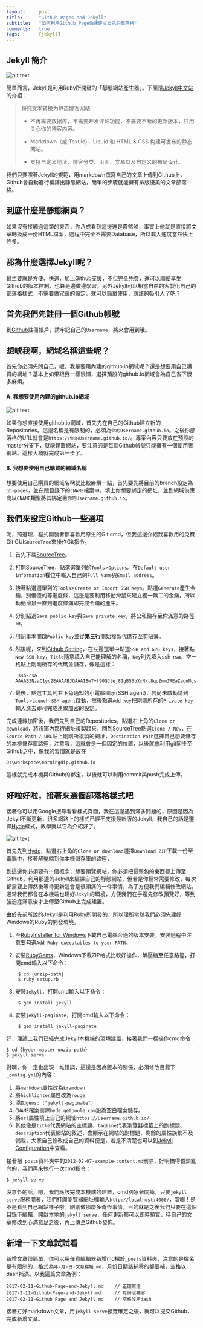 ```yaml
---
layout: 	post
title: 		"Github Pages and Jekyll"
subtitle: 	"如何利用Github Page快速建立自己的部落格"
comments: 	true
tags:		[jekyll]
---
```


## Jekyll 簡介

![alt text](http://jekyllrb.com/img/octojekyll.png)

簡單而言，Jekyll是利用Ruby所開發的「靜態網站產生器」。下面是[Jekyll中文站](http://jekyllcn.com)的介紹：

> 将纯文本转换为静态博客网站
> 
> * 不再需要数据库，不需要开发评论功能，不需要不断的更新版本，只用关心你的博客内容。
> 
> * Markdown（或 Textile）、Liquid 和 HTML & CSS 构建可发布的静态网站。
> 
> * 支持自定义地址、博客分类、页面、文章以及自定义的布局设计。

我們只要照著Jekyll的規範，用markdown撰寫自己的文章上傳到Github上，Github會自動進行編譯出靜態網站，簡單的步驟就能擁有排版優美的文章部落格。

## 到底什麼是靜態網頁？

如果沒有接觸過這類的東西，你八成看到這邊還是霧煞煞，事實上他就是直接將文章轉換成一份HTML檔案，過程中完全不需要Database，所以載入速度當然快上許多。

## 那為什麼選擇Jekyll呢？

最主要就是方便、快速，加上Github支援，不但完全免費，還可以順便享受Github的版本控制，也算是邊做邊學習。另外Jekyll可以相當自由的客製化自己的部落格樣式，不需要做冗長的設定，就可以簡單使用，應該夠吸引人了吧？

## 首先我們先註冊一個Github帳號

到[Github](https://github.com/join?source=header-home)註冊帳戶，請牢記自己的`Username`，將來會用到哦。

## 想唬我啊，網域名稱這些呢？

首先你必須先問自己，呃，我是要用內建的github.io網域呢？還是想要用自己購買的網址？基本上如果跟我一樣很懶，選擇預設的github.io網域會為自己省下很多麻煩。

#### A. 我想要使用內建的github.io網域

![alt text](http://i.imgur.com/dQahFFA.png)
 	
如果你想直接使用github.io網域，首先先在自己的Github建立新的Repositories。這邊名稱是有限制的，必須為`你的Username.github.io`。之後你部落格的URL就會是`https://你的Username.github.io/`。專案內容只要放在預設的master分支下，就能建置網站，要注意的是每個Github帳號只能擁有一個使用者網站。這樣大概就完成第一步了。

#### B. 我想要使用自己購買的網域名稱

想要使用自己購買的網域名稱就比較麻煩一點，首先要先將目前的branch設定為`gh-pages`，並在跟目錄下的`CNAME`檔案中，填上你想要綁定的網址，並到網域供應商以`CNAME`類型將其綁定置`你的Username.github.io`。


## 我們來設定Github一些選項

呃，照道理，程式開發者都喜歡用原生的Git cmd，但我這邊介紹我喜歡用的免費Git GUI`SourceTree`來操作Git指令。

1. 首先下載[SourceTree](https://www.sourcetreeapp.com/)。
2. 打開SourceTree，點選選單列的`Tools`>`Options`。在`Default user information`欄位中輸入自己的`Full Name`與`Email address`。
3. 接著點選選單列的`Tools`>`Create or Import SSH Keys`。點選`Generate`產生金鑰，別傻傻的等進度條，這邊是要利用移動滑鼠來建立獨一無二的金鑰，所以動動滑鼠一直到進度條滿即完成金鑰的產生。
4. 分別點選`Save public key`與`Save private key`，將公私鑰存至你滿意的路徑中。
5. 用記事本開啟`Public key`並從**第三行**開始複製代碼存至剪貼簿。
6. 然後呢，來到[Github Setting](https://github.com/settings/profile)，在左邊選單中點選`SSH and GPG keys`，接著點`New SSH key`，`Title`隨意填入自己能理解的名稱，`Key`則先填入ssh-rsa，空一格貼上剛剛所存的代碼並儲存，像是這樣：

		ssh-rsa AAAAB3NzaC1yc2EAAAABJQAAAIBwT+f90QJlej81gB55bXxN/t8quZmmJREaZaonNcsMkTeh1aiO78zBDTKdVqz2STgss4+pLta/h8KbmSHBggMAL8/NqKkmKalL+CWXPNVJi0TXosJiUlwlG9ku/5NNOA0Lr3o4vXQGf32z6yQN5XhDyHW+0XcuaNaoouWVpZE5Bw==

7. 最後，點選工具列右下角通知的小電腦圖示(SSH agent)，若尚未啟動請到`Tools`>`Launch SSH agent`啟動，然後點選`Add key`把剛剛所存的`Private key`輸入進去即可完成連線加密的設定。

完成連線加密後，我們先到自己的Repositories，點選右上角的`Clone or download`，將視窗內那行網址複製起來，回到SourceTree點選`Clone / New`，在`Source Path / URL`貼上剛剛所複製的網址，`Destination Path`選擇自己想要儲存的本機儲存庫路徑，注意哦，這就會是一個固定的位置，以後就會利用git同步至Github之中，像我的習慣就是放在

    D:\workspace\morningdip.github.io

這樣就完成本機與Github的綁定，以後就可以利用commit與push完成上傳。

## 好啦好啦，接著來選個部落格樣式吧

接著你可以用Google搜尋看看樣式頁面，我在這邊遇到滿多問題的，原因是因為Jekyll不斷更新，很多網路上的樣式已經不支援最新版的Jekyll，我自己的話是選擇[Hyde](https://github.com/poole/hyde)樣式，教學就以它為介紹好了。

![alt text](http://i.imgur.com/B9U1NLO.png)

首先先到[Hyde](https://github.com/poole/hyde)，點選右上角的`Clone or download`選擇`Download ZIP`下載一份至電腦中，接著解壓縮到你本機儲存庫的路徑，

到這邊你必須要有一個概念，想要預覽網站，你必須把這整包的東西都上傳至Github，利用那邊的Jekyll來編譯自己的靜態網站，但若是你經常需要修改，每次都需要上傳然後等待更新這會是很頭痛的一件事情，為了方便我們編輯修改網站，通常我們都會在本機端也建好Jekyll的環境，方便我們在手邊先修改預覽好，等到強迫症滿意後才上傳至Github上完成建置。

由於先前所說的Jekyll是利用Ruby所開發的，所以理所當然我們必須先建好Windows的Ruby的開發環境。

1. 至[RubyInstaller for Windows](https://rubyinstaller.org/)下載自己電腦合適的版本安裝。安裝過程中注意要勾選`Add Ruby executables to your PATH`。
2. 安裝[RubyGems](https://rubygems.org/pages/download)，Windows下載ZIP格式比較好操作，解壓縮至任意路徑，打開cmd輸入以下命令：
		
		$ cd {unzip-path}
		$ ruby setup.rb

3. 安裝`Jekyll`，打開cmd輸入以下命令：

		$ gem install jekyll

4. 安裝`jekyll-paginate`，打開cmd輸入以下命令：

		$ gem install jekyll-paginate

好，理論上我們已經完成Jekyll本機端的環境建置，接著我們一樣操作cmd命令：

	$ cd {hyder-master-unzip-path}
	$ jekyll serve

對啊，你一定也出現一堆錯誤，這邊是因為版本的關係，必須修改目錄下`_config.yml`的內容：

1. 將`markdown`屬性改為`kramdown`
2. 將`highlighter`屬性改為`rouge`
3. 添加`gems: ["jekyll-paginate"]`
4. `CNAME`檔案刪除`hyde.getpoole.com`設為空白檔案儲存。
5. 將`url`屬性填上自己的網址`https://username.github.io/`
6. 其他像是`title`代表網站的主標題、`tagline`代表瀏覽器標籤上的副標題、`description`代表網站的敘述，會顯示在網站的副標題、剩餘的屬性族繁不及備載，大家自己修改成自己的資料便是，若是不清楚也可以到[Jekyll Configuration](http://jekyllrb.com/docs/configuration/)中查看。

接著把`_posts`資料夾中的`2012-02-07-example-content.md`刪除，好啊搞得昏頭亂向的，我們再來執行一次cmd指令：

	$ jekyll serve

沒意外的話，嗯，我們應該完成本機端的建置，cmd別急著關掉，只要`jekyll serve`服務開著，我們打開瀏覽器網址欄輸入`http://localhost:4000/`，噹啷！是不是看到自己網站樣子啦。剛剛做那麼多奇怪事情，目的就是之後我們只要在這個目錄下編輯，開啟本地的`jekyll serve`，任何更新都可以即時預覽，待自己的文章修改到心滿意足之後，再上傳至Github發佈。

## 新增一下文章試試看

新增文章很簡單，你可以用任意編輯器新增md檔於`_posts`資料夾，注意的是檔名是有限制的，格式為`年-月-日-文章標題.md`，月份日期該補零的都要補，空格以dash補滿。以我這篇文章為例：

	2017-02-11-Github-Page-and-Jekyll.md 	// 正確寫法
	2017-2-11-Github-Page-and-Jekyll.md 	// 月份沒補零
	2017-02-11-Github Page and Jekyll.md 	// 空格沒用dash

接著打好markdown文章，用`jekyll serve`預覽確定之後，就可以提交Github，完成新增文章。